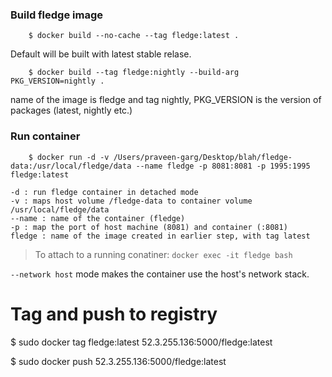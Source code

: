 ### Build fledge image

```
    $ docker build --no-cache --tag fledge:latest .
```

Default will be built with latest stable relase.

```
    $ docker build --tag fledge:nightly --build-arg PKG_VERSION=nightly .
```


 name of the image is fledge and tag nightly, PKG_VERSION is the version of packages (latest, nightly etc.)


### Run container


```
    $ docker run -d -v /Users/praveen-garg/Desktop/blah/fledge-data:/usr/local/fledge/data --name fledge -p 8081:8081 -p 1995:1995 fledge:latest
```

	-d : run fledge container in detached mode
	-v : maps host volume /fledge-data to container volume /usr/local/fledge/data
	--name : name of the container (fledge)
	-p : map the port of host machine (8081) and container (:8081)
	fledge : name of the image created in earlier step, with tag latest

> To attach to a running conatiner: `docker exec -it fledge bash`

`--network host` mode makes the container use the host's network stack.

# Tag and push to registry

  $ sudo docker tag fledge:latest 52.3.255.136:5000/fledge:latest
  
  $ sudo docker push 52.3.255.136:5000/fledge:latest
